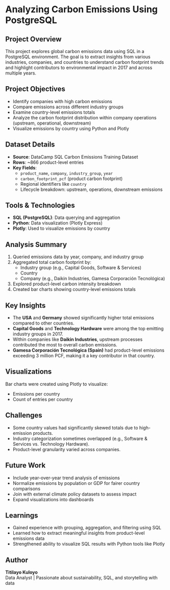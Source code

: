 # Analyzing Carbon Emissions Using PostgreSQL

## Project Overview
This project explores global carbon emissions data using SQL in a PostgreSQL environment. The goal is to extract insights from various industries, companies, and countries to understand carbon footprint trends and highlight contributors to environmental impact in 2017 and across multiple years.

## Project Objectives
- Identify companies with high carbon emissions
- Compare emissions across different industry groups
- Examine country-level emissions totals
- Analyze the carbon footprint distribution within company operations (upstream, operational, downstream)
- Visualize emissions by country using Python and Plotly

## Dataset Details
- **Source**: DataCamp SQL Carbon Emissions Training Dataset
- **Rows**: ~866 product-level entries
- **Key Fields**:
  - `product_name`, `company`, `industry_group`, `year`
  - `carbon_footprint_pcf` (product carbon footprint)
  - Regional identifiers like `country`
  - Lifecycle breakdown: upstream, operations, downstream emissions

## Tools & Technologies
- **SQL (PostgreSQL)**: Data querying and aggregation
- **Python**: Data visualization (Plotly Express)
- **Plotly**: Used to visualize emissions by country

## Analysis Summary
1. Queried emissions data by year, company, and industry group
2. Aggregated total carbon footprint by:
   - Industry group (e.g., Capital Goods, Software & Services)
   - Country
   - Company (e.g., Daikin Industries, Gamesa Corporación Tecnológica)
3. Explored product-level carbon intensity breakdown
4. Created bar charts showing country-level emissions totals

## Key Insights
- The **USA** and **Germany** showed significantly higher total emissions compared to other countries.
- **Capital Goods** and **Technology Hardware** were among the top emitting industry groups in 2017.
- Within companies like **Daikin Industries**, upstream processes contributed the most to overall carbon emissions.
- **Gamesa Corporación Tecnológica (Spain)** had product-level emissions exceeding 3 million PCF, making it a key contributor in that country.

## Visualizations
Bar charts were created using Plotly to visualize:
- Emissions per country
- Count of entries per country

## Challenges
- Some country values had significantly skewed totals due to high-emission products.
- Industry categorization sometimes overlapped (e.g., Software & Services vs. Technology Hardware).
- Product-level granularity varied across companies.

## Future Work
- Include year-over-year trend analysis of emissions
- Normalize emissions by population or GDP for fairer country comparisons
- Join with external climate policy datasets to assess impact
- Expand visualizations into dashboards

## Learnings
- Gained experience with grouping, aggregation, and filtering using SQL
- Learned how to extract meaningful insights from product-level emissions data
- Strengthened ability to visualize SQL results with Python tools like Plotly

##  Author
**Titilayo Kuloyo**  
Data Analyst | Passionate about sustainability, SQL, and storytelling with data
